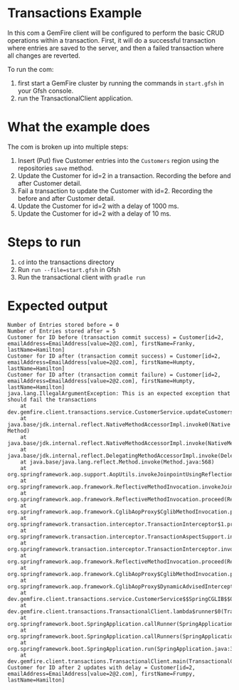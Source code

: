# Transactions Example

In this com a GemFire client will be configured to perform the basic CRUD operations within a transaction. First, it will do a successful transaction where entries are saved to the server, and then a failed transaction where all changes are reverted.

To run the com:
1) first start a GemFire cluster by running the commands in `start.gfsh` in your Gfsh console.
2) run the TransactionalClient application.

# What the example does

The com is broken up into multiple steps:
1. Insert (Put) five Customer entries into the `Customers` region using the repositories `save` method.
2. Update the Customer for id=2 in a transaction. Recording the before and after Customer detail.
3. Fail a transaction to update the Customer with id=2. Recording the before and after Customer detail.
4. Update the Customer for id=2 with a delay of 1000 ms.
5. Update the Customer for id=2 with a delay of 10 ms.

# Steps to run

1. `cd` into the transactions directory
2. Run `run --file=start.gfsh` in Gfsh
3. Run the transactional client with `gradle run`

# Expected output

```
Number of Entries stored before = 0
Number of Entries stored after = 5
Customer for ID before (transaction commit success) = Customer[id=2, emailAddress=EmailAddress[value=2@2.com], firstName=Franky, lastName=Hamilton]
Customer for ID after (transaction commit success) = Customer[id=2, emailAddress=EmailAddress[value=2@2.com], firstName=Humpty, lastName=Hamilton]
Customer for ID after (transaction commit failure) = Customer[id=2, emailAddress=EmailAddress[value=2@2.com], firstName=Humpty, lastName=Hamilton]
java.lang.IllegalArgumentException: This is an expected exception that should fail the transactions
	at dev.gemfire.client.transactions.service.CustomerService.updateCustomersFailure(CustomerService.java:71)
	at java.base/jdk.internal.reflect.NativeMethodAccessorImpl.invoke0(Native Method)
	at java.base/jdk.internal.reflect.NativeMethodAccessorImpl.invoke(NativeMethodAccessorImpl.java:77)
	at java.base/jdk.internal.reflect.DelegatingMethodAccessorImpl.invoke(DelegatingMethodAccessorImpl.java:43)
	at java.base/java.lang.reflect.Method.invoke(Method.java:568)
	at org.springframework.aop.support.AopUtils.invokeJoinpointUsingReflection(AopUtils.java:343)
	at org.springframework.aop.framework.ReflectiveMethodInvocation.invokeJoinpoint(ReflectiveMethodInvocation.java:196)
	at org.springframework.aop.framework.ReflectiveMethodInvocation.proceed(ReflectiveMethodInvocation.java:163)
	at org.springframework.aop.framework.CglibAopProxy$CglibMethodInvocation.proceed(CglibAopProxy.java:750)
	at org.springframework.transaction.interceptor.TransactionInterceptor$1.proceedWithInvocation(TransactionInterceptor.java:123)
	at org.springframework.transaction.interceptor.TransactionAspectSupport.invokeWithinTransaction(TransactionAspectSupport.java:391)
	at org.springframework.transaction.interceptor.TransactionInterceptor.invoke(TransactionInterceptor.java:119)
	at org.springframework.aop.framework.ReflectiveMethodInvocation.proceed(ReflectiveMethodInvocation.java:184)
	at org.springframework.aop.framework.CglibAopProxy$CglibMethodInvocation.proceed(CglibAopProxy.java:750)
	at org.springframework.aop.framework.CglibAopProxy$DynamicAdvisedInterceptor.intercept(CglibAopProxy.java:702)
	at dev.gemfire.client.transactions.service.CustomerService$$SpringCGLIB$$0.updateCustomersFailure(<generated>)
	at dev.gemfire.client.transactions.TransactionalClient.lambda$runner$0(TransactionalClient.java:42)
	at org.springframework.boot.SpringApplication.callRunner(SpringApplication.java:760)
	at org.springframework.boot.SpringApplication.callRunners(SpringApplication.java:750)
	at org.springframework.boot.SpringApplication.run(SpringApplication.java:317)
	at dev.gemfire.client.transactions.TransactionalClient.main(TransactionalClient.java:24)
Customer for ID after 2 updates with delay = Customer[id=2, emailAddress=EmailAddress[value=2@2.com], firstName=Frumpy, lastName=Hamilton]
```
